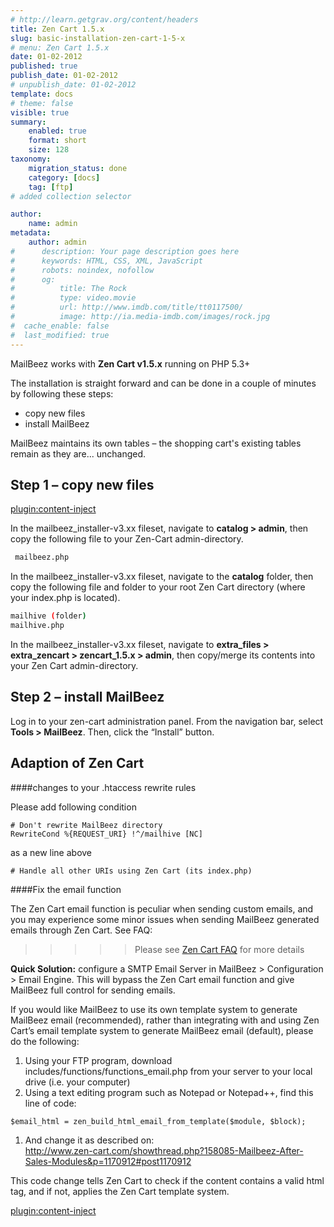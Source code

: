 ```yaml
---
# http://learn.getgrav.org/content/headers
title: Zen Cart 1.5.x
slug: basic-installation-zen-cart-1-5-x
# menu: Zen Cart 1.5.x
date: 01-02-2012
published: true
publish_date: 01-02-2012
# unpublish_date: 01-02-2012
template: docs
# theme: false
visible: true
summary:
    enabled: true
    format: short
    size: 128
taxonomy:
    migration_status: done
    category: [docs]
    tag: [ftp]
# added collection selector

author:
    name: admin
metadata:
    author: admin
#      description: Your page description goes here
#      keywords: HTML, CSS, XML, JavaScript
#      robots: noindex, nofollow
#      og:
#          title: The Rock
#          type: video.movie
#          url: http://www.imdb.com/title/tt0117500/
#          image: http://ia.media-imdb.com/images/rock.jpg
#  cache_enable: false
#  last_modified: true
---
```


MailBeez works with **Zen Cart v1.5.x** running on PHP 5.3+


The installation is straight forward and can be done in a couple of minutes by following these steps:

- copy new files
- install MailBeez

MailBeez maintains its own tables – the shopping cart's existing tables remain as they are... unchanged.


## Step 1 – copy new files

[plugin:content-inject](/content_blocks/download_installer)


In the mailbeez_installer-v3.xx fileset, navigate to **catalog > admin**, then copy the following file to your Zen-Cart admin-directory. 

```bash
 mailbeez.php

```


In the mailbeez_installer-v3.xx fileset, navigate to the **catalog** folder, then copy the following file and folder to your root Zen Cart directory (where your index.php is located).

```bash
mailhive (folder)
mailhive.php

```

In the mailbeez_installer-v3.xx fileset, navigate to **extra_files > extra_zencart > zencart_1.5.x > admin**, then copy/merge its contents into your Zen Cart admin-directory.

## Step 2 – install MailBeez

Log in to your zen-cart administration panel. From the navigation bar, select **Tools > MailBeez**. Then, click the “Install” button.


## Adaption of Zen Cart

####changes to your .htaccess rewrite rules

Please add following condition

    # Don't rewrite MailBeez directory
    RewriteCond %{REQUEST_URI} !^/mailhive [NC]
       
as a new line above

    # Handle all other URIs using Zen Cart (its index.php)


####Fix the email function

The Zen Cart email function is peculiar when sending custom emails, and you may experience some minor issues when sending MailBeez generated emails through Zen Cart. See FAQ:

>>>>> Please see [Zen Cart FAQ](/documentation/frequently-asked-questions#zen-cart) for more details

**Quick Solution:** configure a SMTP Email Server in MailBeez > Configuration > Email Engine. This will bypass the Zen Cart email function and give MailBeez full control for sending emails.

If you would like MailBeez to use its own template system to generate MailBeez email (recommended), rather than integrating with and using Zen Cart’s email template system to generate MailBeez email (default), please do the following:

1. Using your FTP program, download includes/functions/functions\_email.php from your server to your local drive (i.e. your computer)
2. Using a text editing program such as Notepad or Notepad++, find this line of code:


`$email_html = zen_build_html_email_from_template($module, $block);`

1. And change it as described on:  
<http://www.zen-cart.com/showthread.php?158085-Mailbeez-After-Sales-Modules&p=1170912#post1170912>

This code change tells Zen Cart to check if the content contains a valid html tag, and if not, applies the Zen Cart template system.

[plugin:content-inject](/content_blocks/run_installer)
